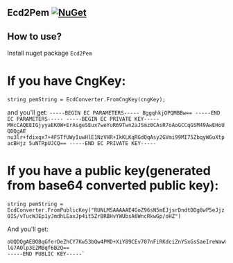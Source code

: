 ## Ecd2Pem [![NuGet](https://img.shields.io/badge/nuget-0.15.0-blue.svg)](https://www.nuget.org/packages/sdmap)

## How to use?
Install nuget package `Ecd2Pem`

# If you have CngKey: 
`string pemString = EcdConverter.FromCngKey(cngKey);`

and you'll get: 
`-----BEGIN EC PARAMETERS-----
BggqhkjOPQMBBw==
-----END EC PARAMETERS-----
-----BEGIN EC PRIVATE KEY-----
MHcCAQEEIGjyyaEK0W+ErAsgeSEux7weYuR69Twn2aJSmz0CAsR7oAoGCCqGSM49AwEHoUQDQgAE
nu3lr+fdixqx7+4FSTfUWyIuwHlE1NzVHR+IkKLKqRGdQqAsy2GVmi99MI75ZbqyWGuXtpacBHjz
5uNTRpUJCQ==
-----END EC PRIVATE KEY-----`

# If you have a public key(generated from base64 converted public key): 
`string pemString = EcdConverter.FromPublicKey("RUNLMSAAAAAE4GoZ96sN5mEJjsrDndtDDg8wP5eJjz0IS/vTucWJEp1yJmdhLEaxJp4it5ZrBRBHvYWUbsA6WncRkwGp/oHZ")`

And you'll get:
```-----BEGIN PUBLIC KEY-----
oUQDQgAEBOBqGferDeZhCY7Kw53bQw4PMD+XiY89CEv707nFiRKdciZnYSxGsSaeIreWawUQR72F
lG7AOlp3EZMBqf6B2Q==
-----END PUBLIC KEY-----`
